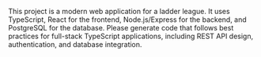 <!-- Use this file to provide workspace-specific custom instructions to Copilot. For more details, visit https://code.visualstudio.com/docs/copilot/copilot-customization#_use-a-githubcopilotinstructionsmd-file -->

This project is a modern web application for a ladder league. It uses TypeScript, React for the frontend, Node.js/Express for the backend, and PostgreSQL for the database. Please generate code that follows best practices for full-stack TypeScript applications, including REST API design, authentication, and database integration.
